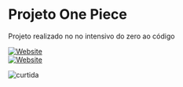 # Projeto One Piece
Projeto realizado no no intensivo do zero ao código

[![Website](https://img.shields.io/badge/Website-39E09B?style=for-the-badge&logo=Website&logoColor=white)](https://one-piece-projeto.netlify.app) 
<br/>
[![Website](https://img.shields.io/badge/Acesse%20o%20meu-Website-39E09B?style=for-the-badge&logo=Website&logoColor=white)](https://one-piece-projeto.netlify.app)

![curtida](https://img.shields.io/badge/Deixa%20o-%E2%9D%A4-red.svg?style=flat)
